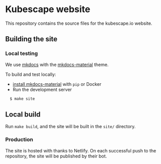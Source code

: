 # Kubescape website

This repository contains the source files for the kubescape.io website.

## Building the site

### Local testing

We use [mkdocs](https://www.mkdocs.org/) with the [mkdocs-material](https://squidfunk.github.io/mkdocs-material/) theme. 

To build and test locally: 

* [install mkdocs-material](https://squidfunk.github.io/mkdocs-material/getting-started/) with `pip` or Docker 
* Run the development server
```bash
  $ make site
```

## Local build

Run `make build`, and the site will be built in the `site/` directory.

### Production

The site is hosted with thanks to Netlify.  On each successful push to the repository, the site will be published by their bot.